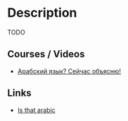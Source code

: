 # Description

TODO


## Courses / Videos

- [Арабский язык? Сейчас объясню!](https://youtu.be/55XffVuA-o8)


## Links

- [Is that arabic](https://isthatarabic.com/)
